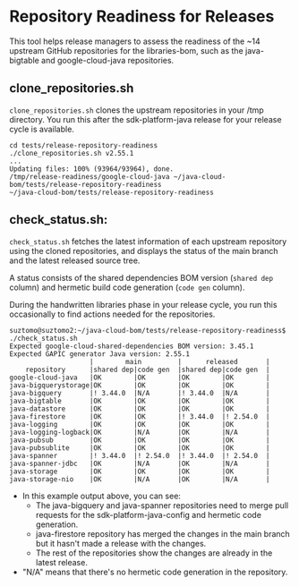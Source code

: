 # Repository Readiness for Releases

This tool helps release managers to assess the readiness of the ~14 upstream GitHub
repositories for the libraries-bom, such as the java-bigtable and google-cloud-java repositories.

## clone_repositories.sh

`clone_repositories.sh` clones the upstream repositories in your /tmp directory. You run this after the sdk-platform-java release for your release cycle is available.

```
cd tests/release-repository-readiness
./clone_repositories.sh v2.55.1
...
Updating files: 100% (93964/93964), done.
/tmp/release-readiness/google-cloud-java ~/java-cloud-bom/tests/release-repository-readiness
~/java-cloud-bom/tests/release-repository-readiness
```

## check_status.sh: 

`check_status.sh` fetches the latest information of each upstream repository
using the cloned repositories, and displays the status of the main branch and
the latest released source tree.

A status consists of the shared dependencies BOM version (`shared dep` column)
and hermetic build code generation (`code gen` column).

During the handwritten libraries phase in your release cycle, you run this
occasionally to find actions needed for the repositories.

```
suztomo@suztomo2:~/java-cloud-bom/tests/release-repository-readiness$ ./check_status.sh 
Expected google-cloud-shared-dependencies BOM version: 3.45.1
Expected GAPIC generator Java version: 2.55.1
                    |        main         |      released       |
    repository      |shared dep|code gen  |shared dep|code gen  |
google-cloud-java   |OK        |OK        |OK        |OK        |
java-bigquerystorage|OK        |OK        |OK        |OK        |
java-bigquery       |! 3.44.0  |N/A       |! 3.44.0  |N/A       |
java-bigtable       |OK        |OK        |OK        |OK        |
java-datastore      |OK        |OK        |OK        |OK        |
java-firestore      |OK        |OK        |! 3.44.0  |! 2.54.0  |
java-logging        |OK        |OK        |OK        |OK        |
java-logging-logback|OK        |N/A       |OK        |N/A       |
java-pubsub         |OK        |OK        |OK        |OK        |
java-pubsublite     |OK        |OK        |OK        |OK        |
java-spanner        |! 3.44.0  |! 2.54.0  |! 3.44.0  |! 2.54.0  |
java-spanner-jdbc   |OK        |N/A       |OK        |N/A       |
java-storage        |OK        |OK        |OK        |OK        |
java-storage-nio    |OK        |N/A       |OK        |N/A       |
```

- In this example output above, you can see:
  - The java-bigquery and java-spanner repositories need to merge pull requests
    for the sdk-platform-java-config and hermetic code generation.
  - java-firestore repository has merged the changes in the main branch but
    it hasn't made a release with the changes.
  - The rest of the repositories show the changes are already in the latest release.
- "N/A" means that there's no hermetic code generation in the repository.
